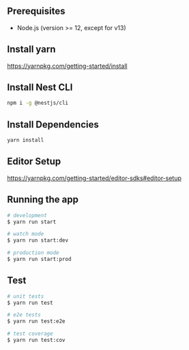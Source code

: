 ## Prerequisites

- Node.js (version >= 12, except for v13)

## Install yarn

https://yarnpkg.com/getting-started/install

## Install Nest CLI

```bash
npm i -g @nestjs/cli
```

## Install Dependencies

```bash
yarn install
```

## Editor Setup

https://yarnpkg.com/getting-started/editor-sdks#editor-setup

## Running the app

```bash
# development
$ yarn run start

# watch mode
$ yarn run start:dev

# production mode
$ yarn run start:prod
```

## Test

```bash
# unit tests
$ yarn run test

# e2e tests
$ yarn run test:e2e

# test coverage
$ yarn run test:cov
```
